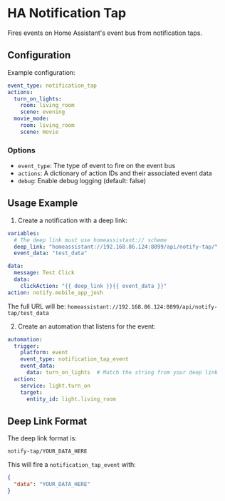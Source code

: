 # HA Notification Tap

Fires events on Home Assistant's event bus from notification taps.

## Configuration

Example configuration:

```yaml
event_type: notification_tap
actions:
  turn_on_lights:
    room: living_room
    scene: evening
  movie_mode:
    room: living_room
    scene: movie
```

### Options

- `event_type`: The type of event to fire on the event bus
- `actions`: A dictionary of action IDs and their associated event data
- `debug`: Enable debug logging (default: false)

## Usage Example

1. Create a notification with a deep link:
```yaml
variables:
  # The deep link must use homeassistant:// scheme
  deep_link: "homeassistant://192.168.86.124:8099/api/notify-tap/"
  event_data: "test_data"

data:
  message: Test Click
  data:
    clickAction: "{{ deep_link }}{{ event_data }}"
action: notify.mobile_app_josh
```

The full URL will be: `homeassistant://192.168.86.124:8099/api/notify-tap/test_data`

2. Create an automation that listens for the event:
```yaml
automation:
  trigger:
    platform: event
    event_type: notification_tap_event
    event_data:
      data: turn_on_lights  # Match the string from your deep link
  action:
    service: light.turn_on
    target:
      entity_id: light.living_room
```

## Deep Link Format

The deep link format is:
```
notify-tap/YOUR_DATA_HERE
```

This will fire a `notification_tap_event` with:
```json
{
  "data": "YOUR_DATA_HERE"
}
```
